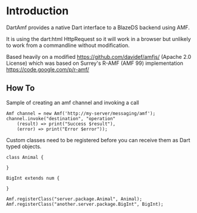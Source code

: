 Introduction
============

DartAmf provides a native Dart interface to a BlazeDS backend using AMF.

It is using the dart:html HttpRequest so it will work in a browser but unlikely to work from a commandline without modification.

Based heavily on a modified https://github.com/davidef/amfjs/ (Apache 2.0 License) which was based on Surrey's R-AMF (AMF 99) implementation https://code.google.com/p/r-amf/

How To
------

Sample of creating an amf channel and invoking a call

    Amf channel = new Amf('http://my-server/messaging/amf');
    channel.invoke("destination", "operation"
    	(result) => print("Success $result"),
    	(error) => print("Error $error"));

Custom classes need to be registered before you can receive them as Dart typed objects.

	class Animal {

	}

    BigInt extends num {
    	
    }

    Amf.registerClass("server.package.Animal", Animal);
    Amf.registerClass("another.server.package.BigInt", BigInt);